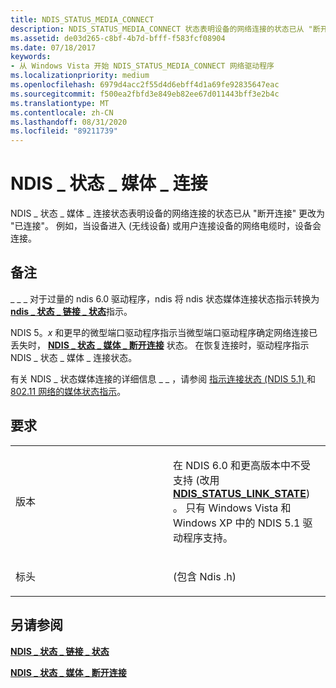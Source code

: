 ```yaml
---
title: NDIS_STATUS_MEDIA_CONNECT
description: NDIS_STATUS_MEDIA_CONNECT 状态表明设备的网络连接的状态已从 "断开连接" 更改为 "已连接"。
ms.assetid: de03d265-c8bf-4b7d-bfff-f583fcf08904
ms.date: 07/18/2017
keywords:
- 从 Windows Vista 开始 NDIS_STATUS_MEDIA_CONNECT 网络驱动程序
ms.localizationpriority: medium
ms.openlocfilehash: 6979d4acc2f55d4d6ebff4d1a69fe92835647eac
ms.sourcegitcommit: f500ea2fbfd3e849eb82ee67d011443bff3e2b4c
ms.translationtype: MT
ms.contentlocale: zh-CN
ms.lasthandoff: 08/31/2020
ms.locfileid: "89211739"
---
```

# <a name="ndis_status_media_connect"></a>NDIS \_ 状态 \_ 媒体 \_ 连接


NDIS \_ 状态 \_ 媒体 \_ 连接状态表明设备的网络连接的状态已从 "断开连接" 更改为 "已连接"。 例如，当设备进入 (无线设备) 或用户连接设备的网络电缆时，设备会连接。

<a name="remarks"></a>备注
-------

\_ \_ \_ 对于过量的 ndis 6.0 驱动程序，ndis 将 ndis 状态媒体连接状态指示转换为[**ndis \_ 状态 \_ 链接 \_ 状态**](ndis-status-link-state.md)指示。

NDIS 5。*x* 和更早的微型端口驱动程序指示当微型端口驱动程序确定网络连接已丢失时， [**NDIS \_ 状态 \_ 媒体 \_ 断开连接**](ndis-status-media-disconnect.md) 状态。 在恢复连接时，驱动程序指示 NDIS \_ 状态 \_ 媒体 \_ 连接状态。

有关 NDIS \_ 状态媒体连接的详细信息 \_ \_ ，请参阅 [指示连接状态 (NDIS 5.1) ](/previous-versions/windows/hardware/network/ff546856(v=vs.85)) 和 [802.11 网络的媒体状态指示](/previous-versions/windows/hardware/network/ff549301(v=vs.85))。

<a name="requirements"></a>要求
------------

<table>
<colgroup>
<col width="50%" />
<col width="50%" />
</colgroup>
<tbody>
<tr class="odd">
<td><p>版本</p></td>
<td><p>在 NDIS 6.0 和更高版本中不受支持 (改用 <a href="ndis-status-link-state.md" data-raw-source="[&lt;strong&gt;NDIS_STATUS_LINK_STATE&lt;/strong&gt;](ndis-status-link-state.md)"><strong>NDIS_STATUS_LINK_STATE</strong></a>) 。 只有 Windows Vista 和 Windows XP 中的 NDIS 5.1 驱动程序支持。</p></td>
</tr>
<tr class="even">
<td><p>标头</p></td>
<td> (包含 Ndis .h) </td>
</tr>
</tbody>
</table>

## <a name="see-also"></a>另请参阅


[**NDIS \_ 状态 \_ 链接 \_ 状态**](ndis-status-link-state.md)

[**NDIS \_ 状态 \_ 媒体 \_ 断开连接**](ndis-status-media-disconnect.md)

 

